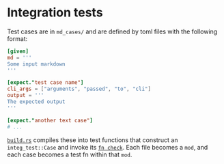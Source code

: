 # Integration tests

Test cases are in `md_cases/` and are defined by toml files with the following format:

```toml
[given]
md = '''
Some input markdown
'''

[expect."test case name"]
cli_args = ["arguments", "passed", "to", "cli"]
output = '''
The expected output
'''

[expect."another text case"]
# ...
```

[`build.rs`] compiles these into test functions that construct an `integ_test::Case` and invoke its [`fn check`]. Each
file becomes a `mod`, and each case becomes a test fn within that `mod`.

[`build.rs`]: ../build.rs

[`fn check`]: integ_test.rs